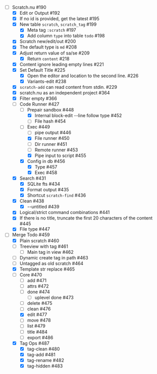 - [ ] Scratch.nu #190
    - [x] Edit or Output #192
    - [x] If no id is provided, get the latest #195
    - [x] New table `scratch`, `scratch_tag` #199
        - [x] Meta tag `:scratch` #197
        - [x] Add column `type` into table `todo` #198
    - [x] Scratch new/edit/out #200
    - [x] The default type is `md` #208
    - [x] Adjust return value of sa/se #209
        - [x] Return `content` #218
    - [x] Content ignore leading empty lines #221
    - [x] Set Default Title #225
        - [x] Open the editor and location to the second line. #226
        - [x] Variants-edit #238
    - [x] `scratch-add` can read content from stdin. #229
    - [x] scratch.nu as an independent project #364
    - [x] Filter empty #366
    - [ ] Code Runner #427
        - [ ] Prepair sandbox #448
            - [x] Internal block-edit --line follow type #452
            - [ ] File hash #454
        - [ ] Exec #449
            - [ ] pipe output #446
            - [x] File runner #450
            - [ ] Dir runner #451
            - [ ] Remote runner #453
            - [x] Pipe input to script #455
        - [x] Config in db #456
            - [x] Type #457
            - [x] Exec #458
    - [x] Search #431
        - [x] SQLite fts #434
        - [x] Format output #435
        - [x] Shortcut `scratch-find` #436
    - [x] Clean #438
        - [x] --untitled #439
    - [x] Logical/strict command combinations #441
    - [x] If there is no title, truncate the first 20 characters of the content #445
    - [x] File type #447
- [ ] Merge Todo #459
    - [x] Plain scratch #460
    - [ ] Treeview with tag #461
        - [ ] Main tag in view #462
    - [ ] Dynamic create tag in path #463
    - [ ] Untagged as old scratch #464
    - [x] Template str replace #465
    - [ ] Core #470
        - [ ] add #471
        - [ ] attrs #472
        - [ ] done #474
            - [ ] uplevel done #473
        - [ ] delete #475
        - [ ] clean #476
        - [x] edit #477
        - [ ] move #478
        - [ ] list #479
        - [ ] title #484
        - [ ] export #486
    - [x] Tag Ops #487
        - [x] tag-clean #480
        - [x] tag-add #481
        - [x] tag-rename #482
        - [x] tag-hidden #483